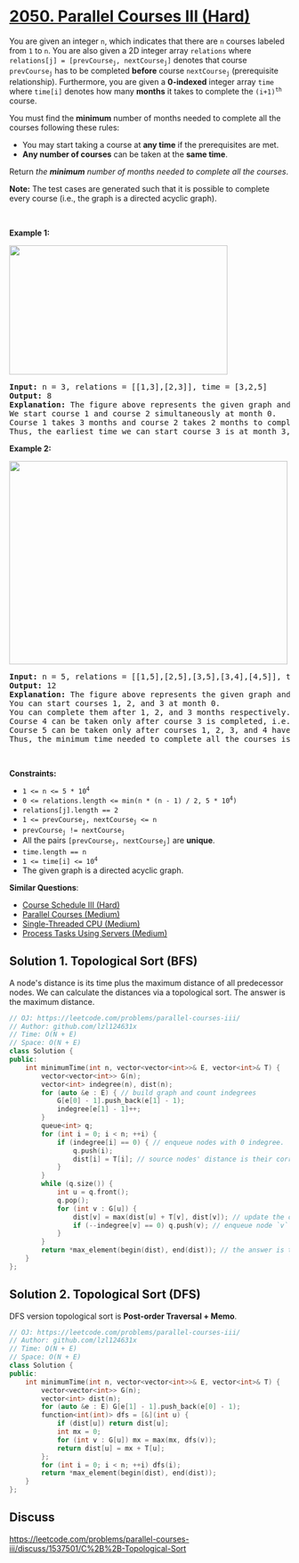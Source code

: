 # [2050. Parallel Courses III (Hard)](https://leetcode.com/problems/parallel-courses-iii/)

<p>You are given an integer <code>n</code>, which indicates that there are <code>n</code> courses labeled from <code>1</code> to <code>n</code>. You are also given a 2D integer array <code>relations</code> where <code>relations[j] = [prevCourse<sub>j</sub>, nextCourse<sub>j</sub>]</code> denotes that course <code>prevCourse<sub>j</sub></code> has to be completed <strong>before</strong> course <code>nextCourse<sub>j</sub></code> (prerequisite relationship). Furthermore, you are given a <strong>0-indexed</strong> integer array <code>time</code> where <code>time[i]</code> denotes how many <strong>months</strong> it takes to complete the <code>(i+1)<sup>th</sup></code> course.</p>

<p>You must find the <strong>minimum</strong> number of months needed to complete all the courses following these rules:</p>

<ul>
	<li>You may start taking a course at <strong>any time</strong> if the prerequisites are met.</li>
	<li><strong>Any number of courses</strong> can be taken at the <strong>same time</strong>.</li>
</ul>

<p>Return <em>the <strong>minimum</strong> number of months needed to complete all the courses</em>.</p>

<p><strong>Note:</strong> The test cases are generated such that it is possible to complete every course (i.e., the graph is a directed acyclic graph).</p>

<p>&nbsp;</p>
<p><strong>Example 1:</strong></p>
<strong><img alt="" src="https://assets.leetcode.com/uploads/2021/10/07/ex1.png" style="width: 392px; height: 232px;"></strong>

<pre><strong>Input:</strong> n = 3, relations = [[1,3],[2,3]], time = [3,2,5]
<strong>Output:</strong> 8
<strong>Explanation:</strong> The figure above represents the given graph and the time required to complete each course. 
We start course 1 and course 2 simultaneously at month 0.
Course 1 takes 3 months and course 2 takes 2 months to complete respectively.
Thus, the earliest time we can start course 3 is at month 3, and the total time required is 3 + 5 = 8 months.
</pre>

<p><strong>Example 2:</strong></p>
<strong><img alt="" src="https://assets.leetcode.com/uploads/2021/10/07/ex2.png" style="width: 500px; height: 365px;"></strong>

<pre><strong>Input:</strong> n = 5, relations = [[1,5],[2,5],[3,5],[3,4],[4,5]], time = [1,2,3,4,5]
<strong>Output:</strong> 12
<strong>Explanation:</strong> The figure above represents the given graph and the time required to complete each course.
You can start courses 1, 2, and 3 at month 0.
You can complete them after 1, 2, and 3 months respectively.
Course 4 can be taken only after course 3 is completed, i.e., after 3 months. It is completed after 3 + 4 = 7 months.
Course 5 can be taken only after courses 1, 2, 3, and 4 have been completed, i.e., after max(1,2,3,7) = 7 months.
Thus, the minimum time needed to complete all the courses is 7 + 5 = 12 months.
</pre>

<p>&nbsp;</p>
<p><strong>Constraints:</strong></p>

<ul>
	<li><code>1 &lt;= n &lt;= 5 * 10<sup>4</sup></code></li>
	<li><code>0 &lt;= relations.length &lt;= min(n * (n - 1) / 2, 5 * 10<sup>4</sup>)</code></li>
	<li><code>relations[j].length == 2</code></li>
	<li><code>1 &lt;= prevCourse<sub>j</sub>, nextCourse<sub>j</sub> &lt;= n</code></li>
	<li><code>prevCourse<sub>j</sub> != nextCourse<sub>j</sub></code></li>
	<li>All the pairs <code>[prevCourse<sub>j</sub>, nextCourse<sub>j</sub>]</code> are <strong>unique</strong>.</li>
	<li><code>time.length == n</code></li>
	<li><code>1 &lt;= time[i] &lt;= 10<sup>4</sup></code></li>
	<li>The given graph is a directed acyclic graph.</li>
</ul>


**Similar Questions**:
* [Course Schedule III (Hard)](https://leetcode.com/problems/course-schedule-iii/)
* [Parallel Courses (Medium)](https://leetcode.com/problems/parallel-courses/)
* [Single-Threaded CPU (Medium)](https://leetcode.com/problems/single-threaded-cpu/)
* [Process Tasks Using Servers (Medium)](https://leetcode.com/problems/process-tasks-using-servers/)

## Solution 1. Topological Sort (BFS)

A node's distance is its time plus the maximum distance of all predecessor nodes. We can calculate the distances via a topological sort. The answer is the maximum distance.

```cpp
// OJ: https://leetcode.com/problems/parallel-courses-iii/
// Author: github.com/lzl124631x
// Time: O(N + E)
// Space: O(N + E)
class Solution {
public:
    int minimumTime(int n, vector<vector<int>>& E, vector<int>& T) {
        vector<vector<int>> G(n);
        vector<int> indegree(n), dist(n);
        for (auto &e : E) { // build graph and count indegrees
            G[e[0] - 1].push_back(e[1] - 1);
            indegree[e[1] - 1]++;
        }
        queue<int> q;
        for (int i = 0; i < n; ++i) {
            if (indegree[i] == 0) { // enqueue nodes with 0 indegree.
                q.push(i);
                dist[i] = T[i]; // source nodes' distance is their corresponding time
            } 
        }
        while (q.size()) {
            int u = q.front();
            q.pop();
            for (int v : G[u]) {
                dist[v] = max(dist[u] + T[v], dist[v]); // update the distance of node `v` using the maximum distance of predecessor nodes.
                if (--indegree[v] == 0) q.push(v); // enqueue node `v` when its indegree drops to 0
            }
        }
        return *max_element(begin(dist), end(dist)); // the answer is the maximum distance.
    }
};
```

## Solution 2. Topological Sort (DFS)

DFS version topological sort is **Post-order Traversal + Memo**.

```cpp
// OJ: https://leetcode.com/problems/parallel-courses-iii/
// Author: github.com/lzl124631x
// Time: O(N + E)
// Space: O(N + E)
class Solution {
public:
    int minimumTime(int n, vector<vector<int>>& E, vector<int>& T) {
        vector<vector<int>> G(n);
        vector<int> dist(n);
        for (auto &e : E) G[e[1] - 1].push_back(e[0] - 1);
        function<int(int)> dfs = [&](int u) {
            if (dist[u]) return dist[u];
            int mx = 0;
            for (int v : G[u]) mx = max(mx, dfs(v));
            return dist[u] = mx + T[u];
        };
        for (int i = 0; i < n; ++i) dfs(i);
        return *max_element(begin(dist), end(dist));
    }
};
```

## Discuss

https://leetcode.com/problems/parallel-courses-iii/discuss/1537501/C%2B%2B-Topological-Sort